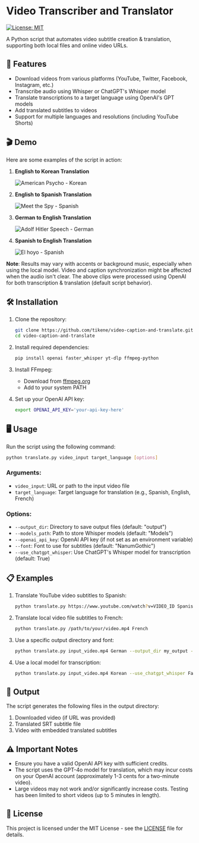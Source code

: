 # Video Transcriber and Translator

[![License: MIT](https://img.shields.io/badge/License-MIT-yellow.svg)](https://opensource.org/licenses/MIT)

A Python script that automates video subtitle creation & translation, supporting both local files and online video URLs.

## 🚀 Features

- Download videos from various platforms (YouTube, Twitter, Facebook, Instagram, etc.)
- Transcribe audio using Whisper or ChatGPT's Whisper model
- Translate transcriptions to a target language using OpenAI's GPT models
- Add translated subtitles to videos
- Support for multiple languages and resolutions (including YouTube Shorts)


## 🎬 Demo

Here are some examples of the script in action:

1. **English to Korean Translation**

   ![American Psycho - Korean](https://github.com/user-attachments/assets/5c76cd45-6221-4ef1-a6bc-367affa5dbe6)

2. **English to Spanish Translation**

   ![Meet the Spy - Spanish](https://github.com/user-attachments/assets/284a9e8d-1fd6-4fbf-bcdb-24a8e284d32f)

3. **German to English Translation**

   ![Adolf Hitler Speech - German](https://github.com/user-attachments/assets/76d67ac5-d5a7-46b2-8a24-addb8dff24af)

4. **Spanish to English Translation**

   ![El hoyo - Spanish](https://github.com/user-attachments/assets/50a33248-83c6-49a7-8d50-42eb735dfe87)

**Note**: Results may vary with accents or background music, especially when using the local model. Video and caption synchronization might be affected when the audio isn't clear. The above clips were processed using OpenAI for both transcription & translation (default script behavior).


## 🛠️ Installation

1. Clone the repository:
   ```bash
   git clone https://github.com/tikene/video-caption-and-translate.git
   cd video-caption-and-translate
   ```

2. Install required dependencies:
   ```bash
   pip install openai faster_whisper yt-dlp ffmpeg-python
   ```

3. Install FFmpeg:
   - Download from [ffmpeg.org](https://ffmpeg.org/download.html)
   - Add to your system PATH

4. Set up your OpenAI API key:
   ```bash
   export OPENAI_API_KEY='your-api-key-here'
   ```


## 🖥️ Usage

Run the script using the following command:

```bash
python translate.py video_input target_language [options]
```

### Arguments:
- `video_input`: URL or path to the input video file
- `target_language`: Target language for translation (e.g., Spanish, English, French)

### Options:
- `--output_dir`: Directory to save output files (default: "output")
- `--models_path`: Path to store Whisper models (default: "Models")
- `--openai_api_key`: OpenAI API key (if not set as an environment variable)
- `--font`: Font to use for subtitles (default: "NanumGothic")
- `--use_chatgpt_whisper`: Use ChatGPT's Whisper model for transcription (default: True)


## 📋 Examples

1. Translate YouTube video subtitles to Spanish:
   ```bash
   python translate.py https://www.youtube.com/watch?v=VIDEO_ID Spanish
   ```

2. Translate local video file subtitles to French:
   ```bash
   python translate.py /path/to/your/video.mp4 French
   ```

3. Use a specific output directory and font:
   ```bash
   python translate.py input_video.mp4 German --output_dir my_output --font Arial
   ```

4. Use a local model for transcription:
   ```bash
   python translate.py input_video.mp4 Korean --use_chatgpt_whisper False
   ```


## 📂 Output

The script generates the following files in the output directory:
1. Downloaded video (if URL was provided)
2. Translated SRT subtitle file
3. Video with embedded translated subtitles


## ⚠️ Important Notes

- Ensure you have a valid OpenAI API key with sufficient credits.
- The script uses the GPT-4o model for translation, which may incur costs on your OpenAI account (approximately 1-3 cents for a two-minute video).
- Large videos may not work and/or significantly increase costs. Testing has been limited to short videos (up to 5 minutes in length).



## 📄 License

This project is licensed under the MIT License - see the [LICENSE](LICENSE) file for details.
